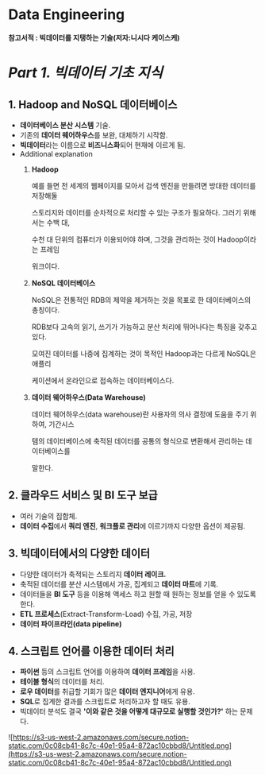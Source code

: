 # **Data Engineering**

**참고서적 : 빅데이터를 지탱하는 기술(저자:니시다 케이스케)**

# *Part 1. 빅데이터 기초 지식*

## 1. Hadoop and NoSQL 데이터베이스

- **데이터베이스 분산 시스템** 기술.
- 기존의 **데이터 웨어하우스**를 보완, 대체하기 시작함.
- **빅데이터**라는 이름으로 **비즈니스화**되어 현재에 이르게 됨.
- Additional explanation
    1. **Hadoop**

        예를 들면 전 세계의 웹페이지를 모아서 검색 엔진을 만들려면 방대한 데이터를 저장해둘

        스토리지와 데이터를 순차적으로 처리할 수 있는 구조가 필요하다. 그러기 위해서는 수백 대,

        수천 대 단위의 컴퓨터가 이용되어야 하며, 그것을 관리하는 것이 Hadoop이라는 프레임

        워크이다.

    2. **NoSQL 데이터베이스**

        NoSQL은 전통적인 RDB의 제약을 제거하는 것을 목표로 한 데이터베이스의 총칭이다.

        RDB보다 고속의 읽기, 쓰기가 가능하고 분산 처리에 뛰어나다는 특징을 갖추고 있다.

        모여진 데이터를 나중에 집계하는 것이 목적인 Hadoop과는 다르게 NoSQL은 애플리

        케이션에서 온라인으로 접속하는 데이터베이스다.

    3. **데이터 웨어하우스(Data Warehouse)**

        데이터 웨어하우스(data warehouse)란 사용자의 의사 결정에 도움을 주기 위하여, 기간시스

        템의 데이터베이스에 축적된 데이터를 공통의 형식으로 변환해서 관리하는 데이터베이스를

         말한다.

## 2. 클라우드 서비스 및 BI 도구 보급

- 여러 기술의 집합체.
- **데이터 수집**에서 **쿼리 엔진**, **워크플로 관리**에 이르기까지 다양한 옵션이 제공됨.

## 3. 빅데이터에서의 다양한 데이터

- 다양한 데이터가 축적되는 스토리지 **데이터 레이크.**
- 축적된 데이터를 분산 시스템에서 가공, 집계되고 **데이터 마트**에 기록.
- 데이터들을 **BI 도구** 등을 이용해 액세스 하고 원할 때 원하는 정보를 얻을 수 있도록 한다.
- **ETL 프로세스**(Extract-Transform-Load) 수집, 가공, 저장
- **데이터 파이프라인(data pipeline)**

## 4. 스크립트 언어를 이용한 데이터 처리

- **파이썬** 등의 스크립트 언어를 이용하여 **데이터 프레임**을 사용.
- **테이블 형식**의 데이터를 처리.
- **로우 데이터**를 취급할 기회가 많은 **데이터 엔지니어**에게 유용.
- **SQL**로 집계한 결과를 스크립트로 처리하고자 할 때도 유용.
- 빅데이터 분석도 결국  **'이와 같은 것을 어떻게 대규모로 실행할 것인가?'** 하는 문제다.

![https://s3-us-west-2.amazonaws.com/secure.notion-static.com/0c08cb41-8c7c-40e1-95a4-872ac10cbbd8/Untitled.png](https://s3-us-west-2.amazonaws.com/secure.notion-static.com/0c08cb41-8c7c-40e1-95a4-872ac10cbbd8/Untitled.png)
